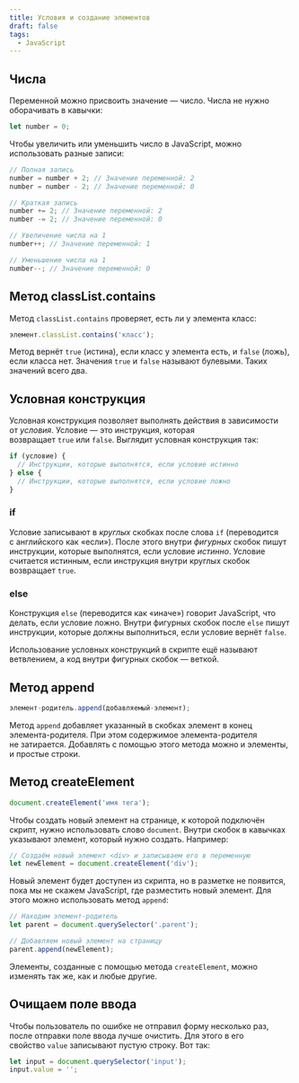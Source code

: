 ```yaml
---
title: Условия и создание элементов
draft: false
tags:
  - JavaScript
---
```

## Числа

Переменной можно присвоить значение — число. Числа не нужно оборачивать в кавычки:

```js
let number = 0;
```

Чтобы увеличить или уменьшить число в JavaScript, можно использовать разные записи:

```js
// Полная запись
number = number + 2; // Значение переменной: 2
number = number - 2; // Значение переменной: 0

// Краткая запись
number += 2; // Значение переменной: 2
number -= 2; // Значение переменной: 0

// Увеличение числа на 1
number++; // Значение переменной: 1

// Уменьшение числа на 1
number--; // Значение переменной: 0
```

## Метод classList.contains

Метод `classList.contains` проверяет, есть ли у элемента класс:

```js
элемент.classList.contains('класс');
```

Метод вернёт `true` (истина), если класс у элемента есть, и `false` (ложь), если класса нет. Значения `true` и `false` называют булевыми. Таких значений всего два.

## Условная конструкция

Условная конструкция позволяет выполнять действия в зависимости от _условия_. Условие — это инструкция, которая возвращает `true` или `false`. Выглядит условная конструкция так:

```js
if (условие) {
  // Инструкции, которые выполнятся, если условие истинно
} else {
  // Инструкции, которые выполнятся, если условие ложно
}
```

### if

Условие записывают в _круглых_ скобках после слова `if` (переводится с английского как «если»). После этого внутри _фигурных_ скобок пишут инструкции, которые выполнятся, если условие _истинно_. Условие считается истинным, если инструкция внутри круглых скобок возвращает `true`.

### else

Конструкция `else` (переводится как «иначе») говорит JavaScript, что делать, если условие ложно. Внутри фигурных скобок после `else` пишут инструкции, которые должны выполниться, если условие вернёт `false`.

Использование условных конструкций в скрипте ещё называют ветвлением, а код внутри фигурных скобок — веткой.

## Метод append

```js
элемент-родитель.append(добавляемый-элемент);
```

Метод `append` добавляет указанный в скобках элемент в конец элемента-родителя. При этом содержимое элемента-родителя не затирается. Добавлять с помощью этого метода можно и элементы, и простые строки.

## Метод createElement

```js
document.createElement('имя тега');
```

Чтобы создать новый элемент на странице, к которой подключён скрипт, нужно использовать слово `document`. Внутри скобок в кавычках указывают элемент, который нужно создать. Например:

```js
// Создаём новый элемент <div> и записываем его в переменную
let newElement = document.createElement('div');
```

Новый элемент будет доступен из скрипта, но в разметке не появится, пока мы не скажем JavaScript, где разместить новый элемент. Для этого можно использовать метод `append`:

```js
// Находим элемент-родитель
let parent = document.querySelector('.parent');

// Добавляем новый элемент на страницу
parent.append(newElement);
```

Элементы, созданные с помощью метода `createElement`, можно изменять так же, как и любые другие.

## Очищаем поле ввода

Чтобы пользователь по ошибке не отправил форму несколько раз, после отправки поле ввода лучше очистить. Для этого в его свойство `value` записывают пустую строку. Вот так:

```js
let input = document.querySelector('input');
input.value = '';
```